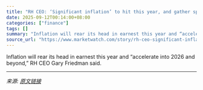 ```yaml
---
title: "RH CEO: ‘Significant inflation’ to hit this year, and gather speed in 2026 and beyond"
date: 2025-09-12T00:14:00+08:00
categories: ["finance"]
tags: []
summary: "Inflation will rear its head in earnest this year and “accelerate into 2026 and beyond,” RH CEO Gary Friedman said."
source_url: "https://www.marketwatch.com/story/rh-ceo-significant-inflation-to-hit-this-year-and-gather-speed-in-2026-and-beyond-86f68282?mod=mw_rss_topstories"
---
```


Inflation will rear its head in earnest this year and “accelerate into 2026 and beyond,” RH CEO Gary Friedman said.

---

*来源: [原文链接](https://www.marketwatch.com/story/rh-ceo-significant-inflation-to-hit-this-year-and-gather-speed-in-2026-and-beyond-86f68282?mod=mw_rss_topstories)*
